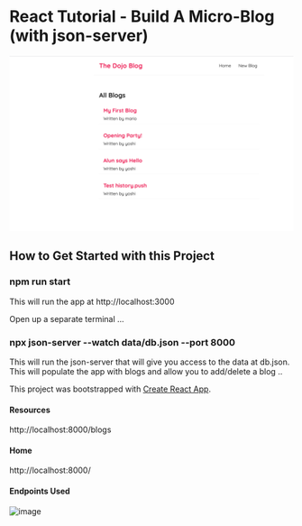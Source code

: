 # React Tutorial - Build A Micro-Blog (with json-server)

![image](screenshots/dojo-blog.png)

## How to Get Started with this Project

### npm run start

This will run the app at http://localhost:3000

Open up a separate terminal ...

### npx json-server --watch data/db.json --port 8000

This will run the json-server that will give you access to the data at db.json.
This will populate the app with blogs and allow you to add/delete a blog ..

This project was bootstrapped with [Create React App](https://github.com/facebook/create-react-app).

#### Resources

http://localhost:8000/blogs

#### Home

http://localhost:8000/

#### Endpoints Used

![image](https://user-images.githubusercontent.com/14994696/221088786-a7e8bd72-1c16-464e-a9ab-f0a215b83b8c.png)
